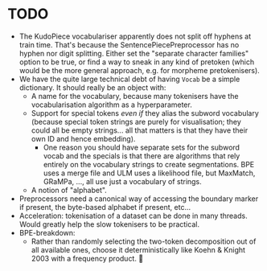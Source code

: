 # TODO
- The KudoPiece vocabulariser apparently does not split off hyphens at train time. That's because the SentencePiecePreprocessor
  has no hyphen nor digit splitting. Either set the "separate character families" option to be true, or find a way to
  sneak in any kind of pretoken (which would be the more general approach, e.g. for morpheme pretokenisers).
- We have the quite large technical debt of having `Vocab` be a simple dictionary. It should really be an object with:
  - A name for the vocabulary, because many tokenisers have the vocabularisation algorithm as a hyperparameter. 
  - Support for special tokens *even if* they alias the subword vocabulary (because special token strings are
    purely for visualisation; they could all be empty strings... all that matters is that they have their own ID and hence embedding).
     - One reason you should have separate sets for the subword vocab and the specials is that there are algorithms that
       rely entirely on the vocabulary strings to create segmentations. BPE uses a merge file and ULM uses a likelihood file,
       but MaxMatch, GRaMPa, ..., all use just a vocabulary of strings.
  - A notion of "alphabet".
- Preprocessors need a canonical way of accessing the boundary marker if present, the byte-based alphabet if present, etc...
- Acceleration: tokenisation of a dataset can be done in many threads. Would greatly help the slow tokenisers to be practical.
- BPE-breakdown:
  - Rather than randomly selecting the two-token decomposition out of all available ones, choose it
    deterministically like Koehn & Knight 2003 with a frequency product. :eyes:
